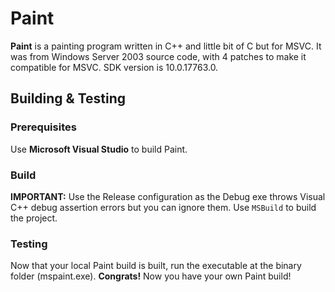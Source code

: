# Paint
**Paint** is a painting program written in C++ and little bit of C but for MSVC. It was from Windows Server 2003 source code, with 4 patches to make it compatible for MSVC. SDK version is 10.0.17763.0.
## Building & Testing
### Prerequisites
Use **Microsoft Visual Studio** to build Paint.
### Build
**IMPORTANT:** Use the Release configuration as the Debug exe throws Visual C++ debug assertion errors but you can ignore them.
Use `MSBuild` to build the project.
### Testing
Now that your local Paint build is built, run the executable at the binary folder (mspaint.exe).
**Congrats!** Now you have your own Paint build!
